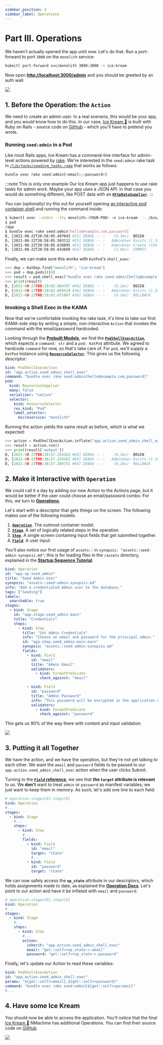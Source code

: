 ```yaml
---
sidebar_position: 3
sidebar_label: Operations
---
```


# Part III. Operations

We haven't actually opened the app until now. Let's do that. Run a port-forward
to port `3000` on the `monolith` service:

```bash
kubectl port-forward svc/monolith 3000:3000 -n ice-kream
```

Now open **[http://localhost:3000/admin](http://localhost:3000/admin)** and you should be greeted
by an auth wall:

![](/img/walkthrough/no-admin.png)







## 1. Before the Operation: the `Action`

We need to create an admin user. In a real scenario, this would be your app, and 
you would know how to do this. In our case, 
[Ice Kream 🍦](https://github.com/nmachine-io/mono/tree/master/ice-kream)
is built with Ruby on Rails - source code on 
[GitHub](https://github.com/nmachine-io/mono/tree/master/ice-kream/ice-kream-app) - 
which you'll have to pretend you wrote.



### Running `seed:admin` in a Pod 

Like most Rails apps, Ice Kream has a command-line interface
for admin-level actions powered by [rake](https://guides.rubyonrails.org/v4.2/command_line.html).
 We're interested in the `seed:admin` rake task in 
[`/lib/tasks/seeding_tasks.rake`](https://github.com/nmachine-io/mono/blob/master/ice-kream/ice-kream-app/lib/tasks/seeding_tasks.rake)
that works as follows:

```bash
bundle exec rake seed:admin[<email>,<password>]
```

:::note This is only one example
Our Ice Kream app just happens to use rake tasks for admin work. Maybe your app uses a JSON API.
In that case you would do something different, like POST data with an 
**[`HttpDataSupplier`](/nope)**.
:::


You can (optionally) try this out for yourself opening 
[an interactive pod container shell](https://kubernetes.io/docs/reference/kubectl/cheatsheet/#interacting-with-running-pods) 
and running the command inside:

```bash title="$"
$ kubectl exec --stdin --tty monolith-<YOUR-POD> -n ice-kream  -- /bin/sh
$ pwd
/app
$ bundle exec rake seed:admin[hello@example.com,password]
D, [2021-08-22T20:58:05.497043 #25] DEBUG -- :    (0.3ms)  BEGIN
D, [2021-08-22T20:58:05.503112 #25] DEBUG -- :   AdminUser Exists (1.1ms)  SELECT  1 AS one FROM "admin_users" WHERE "admin_users"."email" = $1 LIMIT $2  [["email", "hello@example.com"], ["LIMIT", 1]]
D, [2021-08-22T20:58:05.638895 #25] DEBUG -- :   AdminUser Create (134.2ms)  INSERT INTO "admin_users" ("email", "encrypted_password", "created_at", "updated_at") VALUES ($1, $2, $3, $4) RETURNING "id"  [["email", "hello@example.com"], ["encrypted_password", "$2a$11$yT290E9K32FG22.TST6CLeJjNvWs2alaUNSXFR598d//5SP3QfAIa"], ["created_at", "2021-08-22 20:58:05.503942"], ["updated_at", "2021-08-22 20:58:05.503942"]]
D, [2021-08-22T20:58:05.643699 #25] DEBUG -- :    (3.9ms)  COMMIT
```

Finally, we can make sure this works with `KatPod`'s `shell_exec`:

```python title="$ python main.py console"
>>> dep = KatDep.find("monolith", "ice-kream")
>>> pod = dep.pods()[0]
>>> result = pod.shell_exec("bundle exec rake seed:admin[hello@example.com,password]")
>>> print(result)
D, [2021-08-23T08:19:02.664787 #36] DEBUG -- :    (0.3ms)  BEGIN
D, [2021-08-23T08:19:02.669519 #36] DEBUG -- :   AdminUser Exists (1.2ms)  SELECT  1 AS one FROM "admin_users" WHERE "admin_users"."email" = $1 LIMIT $2  [["email", "hello@example.com"], ["LIMIT", 1]]
D, [2021-08-23T08:19:02.671087 #36] DEBUG -- :    (0.2ms)  ROLLBACK
```





### Invoking a Shell Exec in the KAMA 

Now that we're comfortable invoking the rake task, it's time to take our first KAMA-side
step by writing a simple, non-interactive `Action` that invokes the command with the email/password
hardcoded.

Looking through the **[Prebuilt Models](/prebuilt-models)**, we find the 
**[`PodShellExecAction`](/nope)**, which expects a `command: str` and a `pod: KatPod` attribute. We agreed
to hardcode `command` for now, so that's take care of. For `pod`, we'll supply a `KatPod` 
instance using **[`ResourceSelector`](/nope)**. This gives us the following descriptor:

```yaml title="descriptors/operations/seed_admin/shell_action.yaml"
kind: PodShellExecAction
id: "app.action.seed_admin_shell_exec"
command: "bundle exec rake seed:admin[hello@example.com,password]"
pod:
  kind: ResourcesSupplier
  many: false
  serializer: "native"
  selector:
    kind: ResourceSelector
    res_kind: "Pod"
    label_selector:
      microservice: "monolith"
```

Running the action yields the same result as before, which is what we expected:

 ```python title="$ python main.py console"
>>> action = PodShellExecAction.inflate("app.action.seed_admin_shell_exec")
>>> result = action.run()
>>> print(result['output'])
D, [2021-08-23T08:38:57.254183 #65] DEBUG -- :    (0.3ms)  BEGIN
D, [2021-08-23T08:38:57.259162 #65] DEBUG -- :   AdminUser Exists (1.1ms)  SELECT  1 AS one FROM "admin_users" WHERE "admin_users"."email" = $1 LIMIT $2  [["email", "hello@example.com"], ["LIMIT", 1]]
D, [2021-08-23T08:38:57.260731 #65] DEBUG -- :    (0.2ms)  ROLLBACK
 ```








## 2. Make it Interactive with `Operation`

We could call it a day by adding our new Action to the Actions page, but it would
be better if the user could choose an email/password combo. For this, we turn to
**[Operations](/prebuilt-models/operations/operations)**. 

Let's start with a descriptor that gets things on the screen. The following makes use of the 
following models:
1. **[`Operation`](/prebuilt-models/operations/operation)**. The outmost container model.
1. **[`Stage`](/prebuilt-models/operations/operation)**. A set of logically related steps in the operation
1. **[`Step`](/prebuilt-models/operations/operation)**. A single screen containing input fields that get submitted together.
1. **[`Field`](/prebuilt-models/operations/operation)**. A user input.

You'll also notice our first usage of `assets::` in `synopsis: "assets::seed-admin-synopsis.md"`; this is 
for loading files in the `/assets` directory, explained in the
 **[Startup Sequence Tutorial](/tutorials/startup-sequence-tutorial)**.

```yaml title="descriptors/operations/seed_admin/operation.yaml"
kind: Operation
id: "app.op.seed_admin"
title: "Seed Admin User"
synopsis: "assets::seed-admin-synopsis.md"
info: "Add a credentialed Admin user to the database."
tags: ["Seeding"]
labels:
  searchable: true
stages:
  - kind: Stage
    id: "app.stage.seed_admin.main"
    title: "Credentials"
    steps:
      - kind: Step
        title: "Set Admin Credentials"
        info: "Choose an email and password for the principal admin."
        id: "app.step.seed_admin.main.main"
        synopsis: "assets::seed-admin-synopsis.md"
        fields:
          - kind: Field
            id: "email"
            title: "Admin Email"
            validators:
              - kind: FormatPredicate
                check_against: "email"

          - kind: Field
            id: "password"
            title: "Admin Password"
            info: "This password will be encrypted in the application database; it will not be saved by NMachine; you are responsible for it."
            validators:
              - kind: FormatPredicate
                check_against: "password"
```

This gets us 90% of the way there with content and input validation:

![](/img/walkthrough/operation-one.png)







## 3. Putting it all Together

We have the action, and we have the operation, but they're not yet talking to each other. 
We want the `email` and `password` fields to be passed to our `app.action.seed_admin_shell_exec`
action when the user clicks Submit. 

Turning to the **[`Field` reference](/nope)**, we see that **the `target` attribute is relevant** to us.
We **don't** want to treat `admin` or `password` as manifest variables; we just want to keep them in 
memory. As such, let's add one line to each field:

```yaml title="descriptors/operations/seed_admin/operation.yaml"
# operation.stages[0].steps[0]
kind: Operation
#...
stages:
  - kind: Stage
    #...
    steps:
      - kind: Step
        #...
        fields:
          - kind: Field
            id: "email"
            target: "state"
            #...
          - kind: Field
            id: "password"
            target: "state"
``` 

We can now safely access the **`op_state`** attribute in our descriptors, which
holds assignments made to date, as explained 
the **[Operation Docs](/prebuilt-models/operations/operations-overview)**. Let's 
point to our action and have it be inflated with `email` and `password`:


```yaml title="descriptors/operations/seed_admin/operation.yaml"
# operation.stages[0].steps[0]
kind: Operation
#...
stages:
  - kind: Stage
    #...
    steps:
      - kind: Step
        #...
        action:
          inherit: "app.action.seed_admin_shell_exec"
          email: "get::self>>op_state->.email"
          password: "get::self>>op_state->.password"
``` 

Finally, let's update our Action to read these variables:

```yaml title="descriptors/operations/seed_admin/shell_action.yaml"
kind: PodShellExecAction
id: "app.action.seed_admin_shell_exec"
params: "${get::self>>email},${get::self>>password}"
command: "bundle exec rake seed:admin[${get::self>>params}]"
#...
```

## 4. Have some Ice Kream

You should now be able to access the application. You'll notice that the final
[Ice Kream 🍦](https://github.com/nmachine-io/mono/tree/master/ice-kream) NMachine 
has additional Operations. You can find their source code on
[GitHub](https://github.com/nmachine-io/mono/tree/master/ice-kream/ice-kream-kama/descriptors/operations).

![](/img/walkthrough/signed-in.png)

